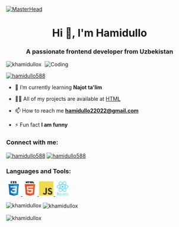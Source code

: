[![MasterHead](https://blog.hubspot.com/hs-fs/hubfs/7a8f8d634013568124e130728834d47a.gif?width=1500&name=7a8f8d634013568124e130728834d47a.gif)](https://rishavchanda.io)
<h1 align="center">Hi 👋, I'm Hamidullo</h1>
<h3 align="center">A passionate frontend developer from Uzbekistan</h3>
<img align="right" alt="Coding" width="400" src="https://miro.medium.com/v2/resize:fit:1360/0*7Q3yvSIv_t0ioJ-Z.gif">

<p align="left"> <img src="https://komarev.com/ghpvc/?username=khamidullox&label=Profile%20views&color=0e75b6&style=flat" alt="khamidullox" /> </p>

<p align="left"> <a href="https://twitter.com/hamidullo588" target="blank"><img src="https://img.shields.io/twitter/follow/hamidullo588?logo=twitter&style=for-the-badge" alt="hamidullo588" /></a> </p>

- 🌱 I’m currently learning **Najot ta'lim**

- 👨‍💻 All of my projects are available at [HTML](HTML)

- 📫 How to reach me **hamidullo22022@gmail.com**

- ⚡ Fun fact **I am funny**

<h3 align="left">Connect with me:</h3>
<p align="left">
<a href="https://twitter.com/hamidullo588" target="blank"><img align="center" src="https://raw.githubusercontent.com/rahuldkjain/github-profile-readme-generator/master/src/images/icons/Social/twitter.svg" alt="hamidullo588" height="30" width="40" /></a>
<a href="https://instagram.com/hamidullo588" target="blank"><img align="center" src="https://raw.githubusercontent.com/rahuldkjain/github-profile-readme-generator/master/src/images/icons/Social/instagram.svg" alt="hamidullo588" height="30" width="40" /></a>
</p>

<h3 align="left">Languages and Tools:</h3>
<p align="left"> <a href="https://www.w3schools.com/css/" target="_blank" rel="noreferrer"> <img src="https://raw.githubusercontent.com/devicons/devicon/master/icons/css3/css3-original-wordmark.svg" alt="css3" width="40" height="40"/> </a> <a href="https://www.w3.org/html/" target="_blank" rel="noreferrer"> <img src="https://raw.githubusercontent.com/devicons/devicon/master/icons/html5/html5-original-wordmark.svg" alt="html5" width="40" height="40"/> </a> <a href="https://developer.mozilla.org/en-US/docs/Web/JavaScript" target="_blank" rel="noreferrer"> <img src="https://raw.githubusercontent.com/devicons/devicon/master/icons/javascript/javascript-original.svg" alt="javascript" width="40" height="40"/> </a> <a href="https://reactjs.org/" target="_blank" rel="noreferrer"> <img src="https://raw.githubusercontent.com/devicons/devicon/master/icons/react/react-original-wordmark.svg" alt="react" width="40" height="40"/> </a> </p>

<p><img align="left" src="https://github-readme-stats.vercel.app/api/top-langs?username=khamidullox&show_icons=true&locale=en&layout=compact" alt="khamidullox" /></p>

<p>&nbsp;<img align="center" src="https://github-readme-stats.vercel.app/api?username=khamidullox&show_icons=true&locale=en" alt="khamidullox" /></p>

<p><img align="center" src="https://github-readme-streak-stats.herokuapp.com/?user=khamidullox&" alt="khamidullox" /></p>
